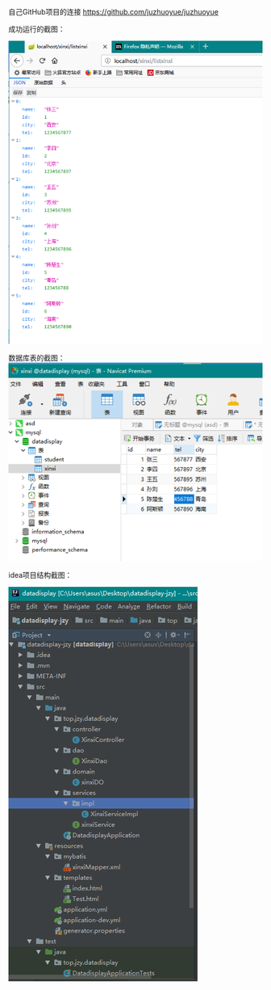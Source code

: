 自己GitHub项目的连接
https://github.com/juzhuoyue/juzhuoyue

成功运行的截图：

![Alt text](1.PNG  "optional title")

数据库表的截图：
![Alt text](2.PNG  "optional title")

idea项目结构截图：

![Alt text](3.PNG  "optional title")
